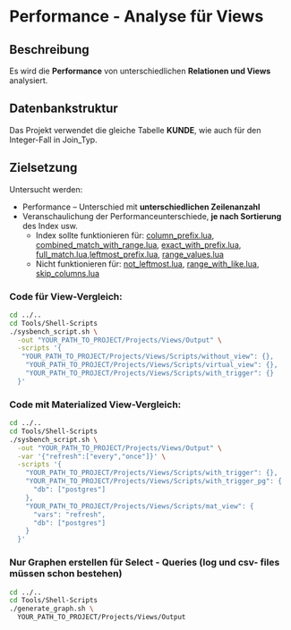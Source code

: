 # Performance - Analyse für Views

## Beschreibung

Es wird die **Performance** von unterschiedlichen **Relationen und Views** analysiert.

## Datenbankstruktur

Das Projekt verwendet die gleiche Tabelle **KUNDE**, wie auch für den Integer-Fall in Join_Typ. 

## Zielsetzung
Untersucht werden:
- Performance – Unterschied mit **unterschiedlichen Zeilenanzahl**
- Veranschaulichung der Performanceunterschiede, **je nach Sortierung** des Index usw.
  - Index sollte funktionieren für: [column_prefix.lua](Scripts/query_differences/query_differences_select/column_prefix.lua), [combined_match_with_range.lua](Scripts/query_differences/query_differences_select/combined_match_with_range.lua), [exact_with_prefix.lua](Scripts/query_differences/query_differences_select/exact_with_prefix.lua), [full_match.lua](Scripts/query_differences/query_differences_select/full_match.lua),[leftmost_prefix.lua](Scripts/query_differences/query_differences_select/leftmost_prefix.lua), [range_values.lua](Scripts/query_differences/query_differences_select/range_values.lua)
  - Nicht funktionieren für: [not_leftmost.lua](Scripts/query_differences/query_differences_select/not_leftmost.lua), [range_with_like.lua](Scripts/query_differences/query_differences_select/range_with_like.lua), [skip_columns.lua](Scripts/query_differences/query_differences_select/skip_columns.lua)
    
### Code für View-Vergleich:
```bash
cd ../..
cd Tools/Shell-Scripts
./sysbench_script.sh \
  -out "YOUR_PATH_TO_PROJECT/Projects/Views/Output" \
  -scripts '{
   "YOUR_PATH_TO_PROJECT/Projects/Views/Scripts/without_view": {},
    "YOUR_PATH_TO_PROJECT/Projects/Views/Scripts/virtual_view": {},
    "YOUR_PATH_TO_PROJECT/Projects/Views/Scripts/with_trigger": {}
  }'
```

### Code mit Materialized View-Vergleich:
```bash
cd ../..
cd Tools/Shell-Scripts
./sysbench_script.sh \
  -out "YOUR_PATH_TO_PROJECT/Projects/Views/Output" \
  -var '{"refresh":["every","once"]}' \
  -scripts '{
    "YOUR_PATH_TO_PROJECT/Projects/Views/Scripts/with_trigger": {},
    "YOUR_PATH_TO_PROJECT/Projects/Views/Scripts/with_trigger_pg": {
      "db": ["postgres"]
    },
    "YOUR_PATH_TO_PROJECT/Projects/Views/Scripts/mat_view": {
      "vars": "refresh",
      "db": ["postgres"]
    }
  }'
```

### Nur Graphen erstellen für Select - Queries (log und csv- files müssen schon bestehen)
```bash
cd ../..
cd Tools/Shell-Scripts
./generate_graph.sh \
  YOUR_PATH_TO_PROJECT/Projects/Views/Output
```